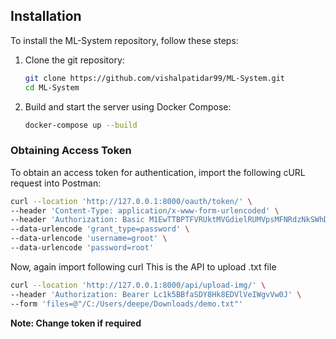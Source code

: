 ## Installation

To install the ML-System repository, follow these steps:

1. Clone the git repository:
    ```sh
    git clone https://github.com/vishalpatidar99/ML-System.git
    cd ML-System
    ```

2. Build and start the server using Docker Compose:
    ```sh
    docker-compose up --build
    ```

### Obtaining Access Token

To obtain an access token for authentication, import the following cURL request into Postman:

```sh
curl --location 'http://127.0.0.1:8000/oauth/token/' \
--header 'Content-Type: application/x-www-form-urlencoded' \
--header 'Authorization: Basic M1EwTTBPTFVRUktMVGdielRUMVpsMFNRdzNkSWhDeTBieXhtemZlVzpZVWhnRFk4dFFWclVkY0pLVW9xakZ3b05ZNlNIRVRiUElYNzVUWGZwbmtDaW9RM1h5enFEUW1TdXlQeVlGQ2R6TWxvU1Y5cEVMbDV6ZkpWUkxtejhzVHpOQmlzNDM2amZkVU1lVDVUdXBvbXNzRHlGWnFpNjNGS2I2OXc5VkFKaQ==' \
--data-urlencode 'grant_type=password' \
--data-urlencode 'username=groot' \
--data-urlencode 'password=root'
```

Now, again import following curl
This is the API to upload .txt file
```sh
curl --location 'http://127.0.0.1:8000/api/upload-img/' \
--header 'Authorization: Bearer Lc1k5BBfaSDY8Hk8EDVlVeIWgvVw0J' \
--form 'files=@"/C:/Users/deepe/Downloads/demo.txt"'
```

**Note: Change token if required**